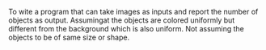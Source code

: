 To wite a program that can take images as inputs and report the number of objects as output. Assumingat the objects are colored uniformly but different from the background which is also uniform. Not assuming the objects to be of same size or shape.
